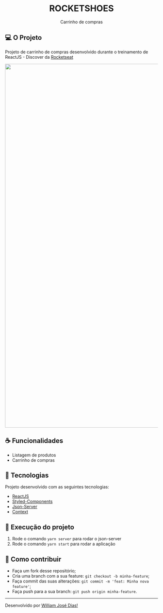 <h1 align="center"> ROCKETSHOES</h1>
<p align="center">Carrinho de compras</p>


## 💻 O Projeto
Projeto de carrinho de compras desenvolvido durante o treinamento de ReactJS - Discover da [Rocketseat](https://www.rocketseat.com.br/)

<img src="./images/rocketshoes.gif" width="1200px"/>

## ☕ Funcionalidades
- Listagem de produtos
- Carrinho de compras

## :pushpin: Tecnologias
Projeto desenvolvido com as seguintes tecnologias:
- [ReactJS](https://reactjs.org/)
- [Styled-Components](https://styled-components.com/)
- [Json-Server](https://github.com/typicode/json-server)
- [Context](https://reactjs.org/docs/context.html)

## 🚀 Execução do projeto
1. Rode o comando `yarn server` para rodar o json-server
2. Rode o comando `yarn start` para rodar a aplicação


## 🤔 Como contribuir

- Faça um fork desse repositório;
- Cria uma branch com a sua feature: `git checkout -b minha-feature`;
- Faça commit das suas alterações: `git commit -m 'feat: Minha nova feature'`;
- Faça push para a sua branch: `git push origin minha-feature`.

---

Desenvolvido por [William José Dias!](https://github.com/WilliamWJD)
